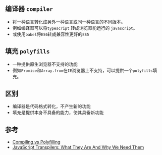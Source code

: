## 编译器 `compiler`
- 将一种语言转化成另外一种语言或同一种语言的不同版本。
- 例如编译器可以将`typescript` 转成浏览器能运行的 `javascript`。
- 或使用`babel`将`ES6`转成兼容性更好的`ES5`

## 填充 `polyfills`
- 一种提供原生浏览器不支持的功能
- 例如`Promise`和`Array.from`在`IE`浏览器上不支持，可以提供一个`polyfills`填充。

## 区别
- 编译器是代码格式转化，不产生新的功能
- 填充是提供本身不具备的能力，使其具备新功能

## 参考
- [Compiling vs Polyfilling](https://medium.com/@harshverma04111989/compiling-vs-polyfilling-a5b592344864)
- [JavaScript Transpilers: What They Are And Why We Need Them](https://www.digitalocean.com/community/tutorials/javascript-transpilers-what-they-are-why-we-need-them)

